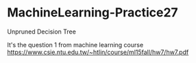 # MachineLearning-Practice27
Unpruned Decision Tree

It's the question 1 from machine learning course https://www.csie.ntu.edu.tw/~htlin/course/ml15fall/hw7/hw7.pdf

